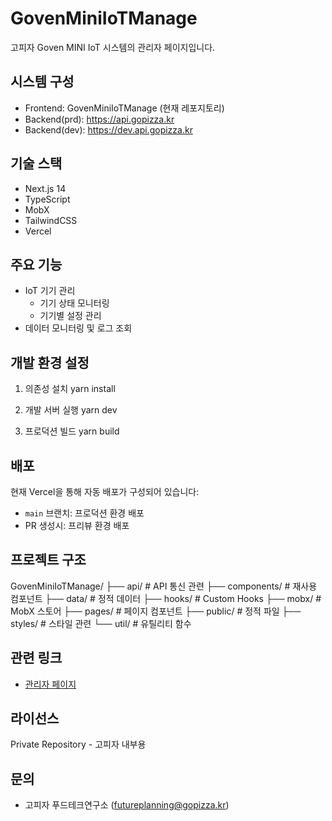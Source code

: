 # GovenMiniIoTManage

고피자 Goven MINI IoT 시스템의 관리자 페이지입니다.

## 시스템 구성

- Frontend: GovenMiniIoTManage (현재 레포지토리)
- Backend(prd): https://api.gopizza.kr
- Backend(dev): https://dev.api.gopizza.kr

## 기술 스택

- Next.js 14
- TypeScript
- MobX
- TailwindCSS
- Vercel

## 주요 기능

- IoT 기기 관리
  - 기기 상태 모니터링
  - 기기별 설정 관리
- 데이터 모니터링 및 로그 조회

## 개발 환경 설정

1. 의존성 설치
   yarn install

2. 개발 서버 실행
   yarn dev

3. 프로덕션 빌드
   yarn build

## 배포

현재 Vercel을 통해 자동 배포가 구성되어 있습니다:

- `main` 브랜치: 프로덕션 환경 배포
- PR 생성시: 프리뷰 환경 배포

## 프로젝트 구조

GovenMiniIoTManage/
├── api/ # API 통신 관련
├── components/ # 재사용 컴포넌트
├── data/ # 정적 데이터
├── hooks/ # Custom Hooks
├── mobx/ # MobX 스토어
├── pages/ # 페이지 컴포넌트
├── public/ # 정적 파일
├── styles/ # 스타일 관련
└── util/ # 유틸리티 함수

## 관련 링크

- [관리자 페이지](https://goven-demo.vercel.app)

## 라이선스

Private Repository - 고피자 내부용

## 문의

- 고피자 푸드테크연구소 (futureplanning@gopizza.kr)
